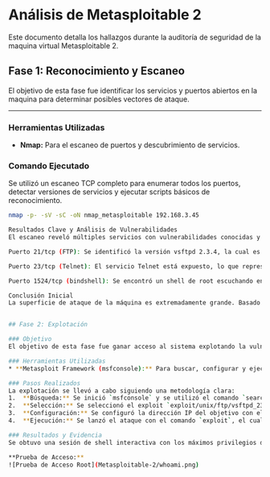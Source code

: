 # Análisis de Metasploitable 2

Este documento detalla los hallazgos durante la auditoría de seguridad de la maquina virtual Metasploitable 2.

## Fase 1: Reconocimiento y Escaneo

El objetivo de esta fase fue identificar los servicios y puertos abiertos en la maquina para determinar posibles vectores de ataque.

---

### Herramientas Utilizadas
* **Nmap:** Para el escaneo de puertos y descubrimiento de servicios.

### Comando Ejecutado
Se utilizó un escaneo TCP completo para enumerar todos los puertos, detectar versiones de servicios y ejecutar scripts básicos de reconocimiento.
```bash
nmap -p- -sV -sC -oN nmap_metasploitable 192.168.3.45

Resultados Clave y Análisis de Vulnerabilidades
El escaneo reveló múltiples servicios con vulnerabilidades conocidas y configuraciones inseguras. Los más críticos son:

Puerto 21/tcp (FTP): Se identificó la versión vsftpd 2.3.4, la cual es conocida por tener una vulnerabilidad de puerta trasera. Además, permite el inicio de sesión anónimo.

Puerto 23/tcp (Telnet): El servicio Telnet está expuesto, lo que representa un riesgo alto ya que transmite credenciales en texto plano.

Puerto 1524/tcp (bindshell): Se encontró un shell de root escuchando en este puerto, lo que permite acceso administrativo inmediato y sin autenticación a la máquina.

Conclusión Inicial
La superficie de ataque de la máquina es extremadamente grande. Basado en los hallazgos, el servicio de FTP (vsftpd 2.3.4) y el bindshell en el puerto 1524 son los puntos de entrada más prometedores para la siguiente fase: Explotación.


## Fase 2: Explotación

### Objetivo
El objetivo de esta fase fue ganar acceso al sistema explotando la vulnerabilidad `vsftpd 2.3.4` identificada durante el reconocimiento.

### Herramientas Utilizadas
* **Metasploit Framework (msfconsole):** Para buscar, configurar y ejecutar el exploit.

### Pasos Realizados
La explotación se llevó a cabo siguiendo una metodología clara:
1.  **Búsqueda:** Se inició `msfconsole` y se utilizó el comando `search vsftpd 2.3.4` para localizar el módulo de exploit adecuado.
2.  **Selección:** Se seleccionó el exploit `exploit/unix/ftp/vsftpd_234_backdoor` con el comando `use 3`.
3.  **Configuración:** Se configuró la dirección IP del objetivo con el comando `set RHOSTS 192.168.3.45`.
4.  **Ejecución:** Se lanzó el ataque con el comando `exploit`, el cual fue exitoso.

### Resultados y Evidencia
Se obtuvo una sesión de shell interactiva con los máximos privilegios del sistema (`root`). Esto se confirmó ejecutando comandos como `whoami` y `cat /etc/shadow` directamente en la máquina comprometida.

**Prueba de Acceso:**
![Prueba de Acceso Root](Metasploitable-2/whoami.png)
